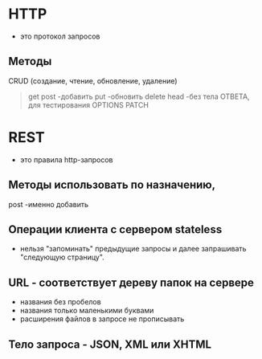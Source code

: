 # HTTP
- это протокол запросов 

## Методы
CRUD (создание, чтение, обновление, удаление)
> get
> post    -добавить
> put     -обновить
> delete
> head    -без тела ОТВЕТА, для тестирования
> OPTIONS 
> PATCH



# REST
- это правила http-запросов

## Методы использовать по назначению,
post    -именно добавить

## Операции клиента с сервером stateless
- нельзя "запоминать" предыдущие запросы и далее запрашивать "следующую страницу".

## URL - соответствует дереву папок на сервере
- названия без пробелов
- названия только маленькими буквами
- расширения файлов в запросе не прописывать

## Тело запроса - JSON, XML или XHTML















